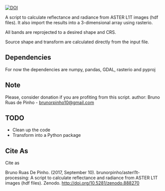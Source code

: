 [![DOI](https://zenodo.org/badge/DOI/10.5281/zenodo.888270.svg)](https://doi.org/10.5281/zenodo.888270)

A script to calculate reflectance and radiance from ASTER L1T images (hdf files). It also import the results into a 3-dimensional array using rasterio.
    
All bands are reprojected to a desired shape and CRS.

Source shape and transform are calculated directly from the input file.

## Dependencies

For now the dependencies are numpy, pandas, GDAL, rasterio and pyproj

## Note

Please, consider donation if you are profiting from this script.
author: Bruno Ruas de Pinho - brunorpinho10@gmail.com

## TODO

* Clean up the code
* Transform into a Python package

## Cite As

Cite as

Bruno Ruas De Pinho. (2017, September 10). brunorpinho/asterl1t-processing: A script to calculate reflectance and radiance from ASTER L1T images (hdf files). Zenodo. http://doi.org/10.5281/zenodo.888270
